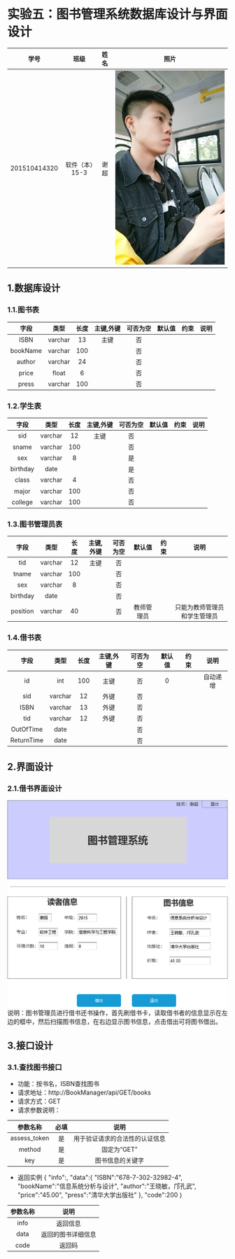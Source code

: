 # 实验五：图书管理系统数据库设计与界面设计
| 学号 | 班级 | 姓名 | 照片|
|:----:|:-----:|:----:|:----:|
| 201510414320 | 软件（本）15-3 | 谢超 | [![](./me5.jpg)](./me5.jpg) |
## 1.数据库设计
### 1.1.图书表
|字段|类型|长度|主键,外键|可否为空|默认值|约束|说明|
|:----:|:-----:|:----:|:----:|:----:|:-----:|:----:|:----:|
|ISBN|varchar|13|主键|否||||
|bookName|varchar|100||否||||
|author|varchar|24||否||||
|price|float|6||否||||
|press|varchar|100||否||||
### 1.2.学生表
|字段|类型|长度|主键,外键|可否为空|默认值|约束|说明|
|:----:|:-----:|:----:|:----:|:----:|:-----:|:----:|:----:|
|sid|varchar|12|主键|否||||
|sname|varchar|100||否||||
|sex|varchar|8||是||||
|birthday|date|||是||||
|class|varchar|4||否||||
|major|varchar|100||否||||
|college|varchar|100||否||||
### 1.3.图书管理员表
|字段|类型|长度|主键,外键|可否为空|默认值|约束|说明|
|:----:|:-----:|:----:|:----:|:----:|:-----:|:----:|:----:|
|tid|varchar|12|主键|否||||
|tname|varchar|100||否||||
|sex|varchar|8||否||||
|birthday|date|||否||||
|position|varchar|40||否|教师管理员||只能为教师管理员和学生管理员|
### 1.4.借书表
|字段|类型|长度|主键,外键|可否为空|默认值|约束|说明|
|:----:|:-----:|:----:|:----:|:----:|:-----:|:----:|:----:|
|id|int|100|主键|否|0||自动递增|
|sid|varchar|12|外键|否||||
|ISBN|varchar|13|外键|否||||
|tid|varchar|12|外键|否||||
|OutOfTime|date|||否||||
|ReturnTime|date|||否||||
## 2.界面设计
### 2.1.借书界面设计
[![](./index.png)](./借书界面.rp)
说明：图书管理员进行借书还书操作，首先刷借书卡，读取借书者的信息显示在左边的框中，然后扫描图书信息，在右边显示图书信息，点击借出可将图书借出。
## 3.接口设计
### 3.1.查找图书接口
* 功能：按书名，ISBN查找图书
* 请求地址：http://BookManager/api/GET/books
* 请求方式：GET
* 请求参数说明：

|参数名称|必填|说明|
|:----:|:----:|:----:|
|assess_token|是|用于验证请求的合法性的认证信息|
|method|是|固定为“GET”|
|key|是|图书信息的关键字|

* 返回实例
    {
        "info":,
        "data":{
            "ISBN":"678-7-302-32982-4",
            "bookName":"信息系统分析与设计",
            "author":"王晓敏，邝孔武",
            "price":"45.00",
            "press":"清华大学出版社"
        },
        "code":200
    ｝
   
|参数名称|说明|
|:----:|:----:|
|info|返回信息|
|data|返回的图书详细信息|
|code|返回码|